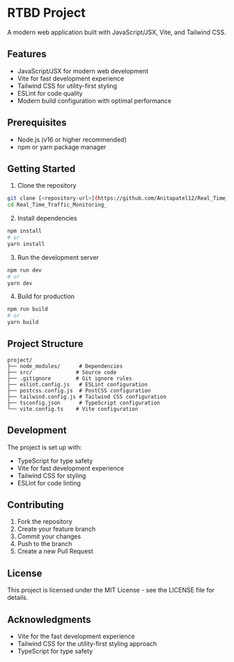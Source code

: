 # RTBD Project

A modern web application built with JavaScript/JSX, Vite, and Tailwind CSS.

## Features

- JavaScript/JSX for modern web development
- Vite for fast development experience
- Tailwind CSS for utility-first styling
- ESLint for code quality
- Modern build configuration with optimal performance

## Prerequisites

- Node.js (v16 or higher recommended)
- npm or yarn package manager

## Getting Started

1. Clone the repository
```bash
git clone [<repository-url>](https://github.com/Anitapatel12/Real_Time_Traffic_Monitoring_.git)
cd Real_Time_Traffic_Monitoring_
```

2. Install dependencies
```bash
npm install
# or
yarn install
```

3. Run the development server
```bash
npm run dev
# or
yarn dev
```

4. Build for production
```bash
npm run build
# or
yarn build
```

## Project Structure

```
project/
├── node_modules/      # Dependencies
├── src/              # Source code
├── .gitignore        # Git ignore rules
├── eslint.config.js   # ESLint configuration
├── postcss.config.js  # PostCSS configuration
├── tailwind.config.js # Tailwind CSS configuration
├── tsconfig.json      # TypeScript configuration
└── vite.config.ts    # Vite configuration
```

## Development

The project is set up with:
- TypeScript for type safety
- Vite for fast development experience
- Tailwind CSS for styling
- ESLint for code linting

## Contributing

1. Fork the repository
2. Create your feature branch
3. Commit your changes
4. Push to the branch
5. Create a new Pull Request

## License

This project is licensed under the MIT License - see the LICENSE file for details.

## Acknowledgments

- Vite for the fast development experience
- Tailwind CSS for the utility-first styling approach
- TypeScript for type safety
